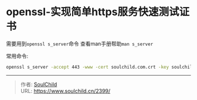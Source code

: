 # openssl-实现简单https服务快速测试证书

<!--more-->
需要用到`openssl s_server`命令
查看man手册帮助`man s_server`

常用命令:
```bash
openssl s_server -accept 443 -www -cert soulchild.com.crt -key soulchild.com.key
```


---

> 作者: [SoulChild](https://www.soulchild.cn)  
> URL: https://www.soulchild.cn/2399/  

